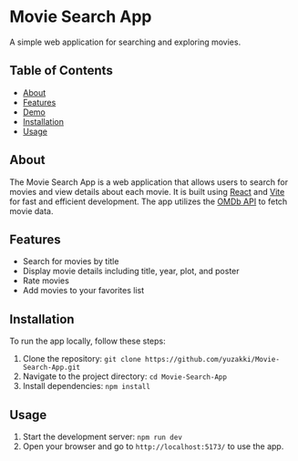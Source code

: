 # Movie Search App

A simple web application for searching and exploring movies.

## Table of Contents

- [About](#about)
- [Features](#features)
- [Demo](#demo)
- [Installation](#installation) 
- [Usage](#usage)

## About

The Movie Search App is a web application that allows users to search for movies and view details about each movie. It is built using [React](https://reactjs.org/) and [Vite](https://vitejs.dev/) for fast and efficient development. The app utilizes the [OMDb API](https://www.omdbapi.com/) to fetch movie data.

## Features

- Search for movies by title
- Display movie details including title, year, plot, and poster
- Rate movies
- Add movies to your favorites list

## Installation

To run the app locally, follow these steps:

1. Clone the repository: `git clone https://github.com/yuzakki/Movie-Search-App.git`
2. Navigate to the project directory: `cd Movie-Search-App`
3. Install dependencies: `npm install`

## Usage

1. Start the development server: `npm run dev`
2. Open your browser and go to `http://localhost:5173/` to use the app.
